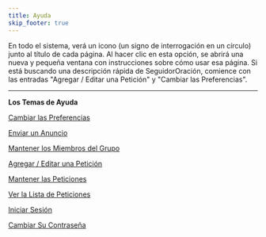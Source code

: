```yaml
---
title: Ayuda
skip_footer: true
---
```


En todo el sistema, verá un icono (un signo de interrogación en un círculo) junto al título de cada página. Al hacer clic en esta opción, se abrirá una nueva y pequeña ventana con instrucciones sobre cómo usar esa página. Si está buscando una descripción rápida de SeguidorOración, comience con las entradas "Agregar / Editar una Petición" y "Cambiar las Preferencias".

----

<p class="pt-center-text"><strong>Los Temas de Ayuda</strong></p>

[Cambiar las Preferencias](./small-group/preferences.html)

[Enviar un Anuncio](./small-group/announcement.html)

[Mantener los Miembros del Grupo](./small-group/members.html)

[Agregar / Editar una Petición](./requests/edit.html)

[Mantener las Peticiones](./requests/maintain.html)

[Ver la Lista de Peticiones](./requests/view.html)

[Iniciar Sesión](./user/log-on.html)

[Cambiar Su Contraseña](./user/password.html)
